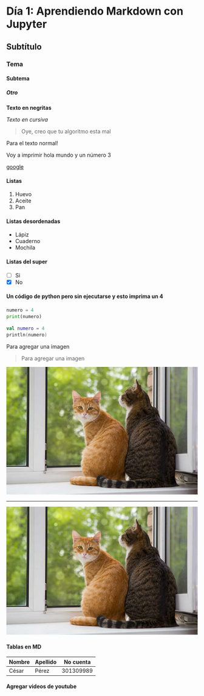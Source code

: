 # Día 1: Aprendiendo Markdown con Jupyter

## Subtítulo

### Tema

#### Subtema

##### Otro

**Texto en negritas**

*Texto en cursiva*

> Oye, creo que tu algoritmo esta mal

Para el texto normal!

Voy a imprimir hola mundo y un número 3

[google](https://www.google.com.mx/?hl=es-419)

#### Listas

1. Huevo
2. Aceite
3. Pan

#### Listas desordenadas

- Lápiz
- Cuaderno
- Mochila


#### Listas del super

- [ ] Si
- [x] No

#### Un código de python pero sin  ejecutarse y esto imprima un 4
```python
numero = 4
print(numero)
```
```kotlin
val numero = 4
println(numero)
```

Para agregar una imagen
> Para agregar una imagen

![](gatoImg.jpg)

-----------------------------------

![](gatoImg.jpg)


#### Tablas en MD

|Nombre   |Apellido   |No cuenta   |
|---------|-----------|------------|
|César    |Pérez      |301309989   |

#### Agregar videos de youtube
